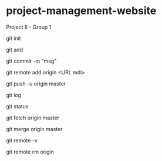 # project-management-website
Project II - Group 1

git init

git add

git commit -m "msg"

git remote add origin <URL mới>

git push -u origin master

git log

git status

git fetch origin master

git merge origin master

git remote -v

git remote rm origin